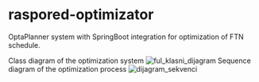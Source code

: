 # raspored-optimizator
OptaPlanner system with SpringBoot integration for optimization of FTN schedule.

Class diagram of the optimization system
![ful_klasni_dijagram](https://github.com/evaj10/raspored-optimizator/assets/18446751/6795c190-39c0-4d4c-a0a4-47a63f69f002)
Sequence diagram of the optimization process
![dijagram_sekvenci](https://github.com/evaj10/raspored-optimizator/assets/18446751/50965fee-25fe-4ca3-9523-0beafadee759)
